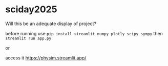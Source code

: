 # sciday2025
Will this be an adequate display of project?


before running use
`pip install streamlit numpy plotly scipy sympy`
then 
`streamlit run app.py `


or


access it <a>https://physim.streamlit.app/</a>
